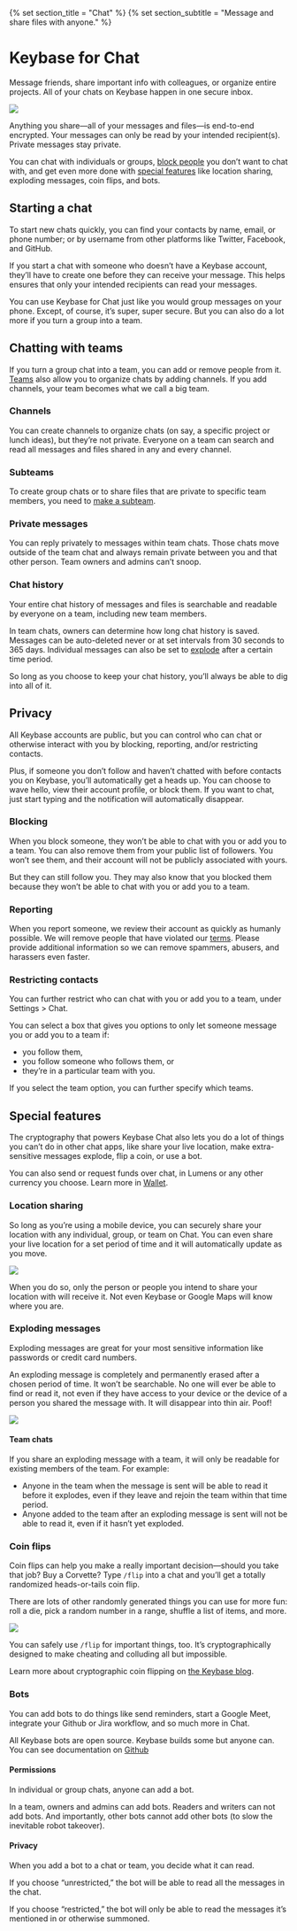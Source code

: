 {% set section_title = "Chat" %}
{% set section_subtitle = "Message and share files with anyone." %}

# Keybase for Chat
Message friends, share important info with colleagues, or organize entire projects. All of your chats on Keybase happen in one secure inbox.

![](/img/chat-profileteams.png)

Anything you share—all of your messages and files—is end-to-end encrypted. Your messages can only be read by your intended recipient(s). Private messages stay private.

You can chat with individuals or groups, [block people](/chat/blocking) you don’t want to chat with, and get even more done with [special features](/chat/special-features) like location sharing, exploding messages, coin flips, and bots.

## Starting a chat
To start new chats quickly, you can find your contacts by name, email, or phone number; or by username from other platforms like Twitter, Facebook, and GitHub.

If you start a chat with someone who doesn’t have a Keybase account, they’ll have to create one before they can receive your message. This helps ensures that only your intended recipients can read your messages.

You can use Keybase for Chat just like you would group messages on your phone. Except, of course, it’s super, super secure. But you can also do a lot more if you turn a group into a team.

## Chatting with teams
If you turn a group chat into a team, you can add or remove people from it. [Teams](/teams) also allow you to organize chats by adding channels. If you add channels, your team becomes what we call a big team.

### Channels
You can create channels to organize chats (on say, a specific project or lunch ideas), but they’re not private. Everyone on a team can search and read all messages and files shared in any and every channel.

### Subteams
To create group chats or to share files that are private to specific team members, you need to [make a subteam](/teams#subteams).

### Private messages
You can reply privately to messages within team chats. Those chats move outside of the team chat and always remain private between you and that other person. Team owners and admins can’t snoop.

### Chat history
Your entire chat history of messages and files is searchable and readable by everyone on a team, including new team members.

In team chats, owners can determine how long chat history is saved. Messages can be auto-deleted never or at set intervals from 30 seconds to 365 days. Individual messages can also be set to [explode](chat/features) after a certain time period.

So long as you choose to keep your chat history, you’ll always be able to dig into all of it.


## Privacy
All Keybase accounts are public, but you can control who can chat or otherwise interact with you by blocking, reporting, and/or restricting contacts.

Plus, if someone you don’t follow and haven’t chatted with before contacts you on Keybase, you’ll automatically get a heads up. You can choose to wave hello, view their account profile, or block them. If you want to chat, just start typing and the notification will automatically disappear.

### Blocking
When you block someone, they won’t be able to chat with you or add you to a team. You can also remove them from your public list of followers. You won’t see them, and their account will not be publicly associated with yours.

But they can still follow you. They may also know that you blocked them because they won’t be able to chat with you or add you to a team.

### Reporting
When you report someone, we review their account as quickly as humanly possible. We will remove people that have violated our [terms](https://keybase.io/docs/terms). Please provide additional information so we can remove spammers, abusers, and harassers even faster.

### Restricting contacts
You can further restrict who can chat with you or add you to a team, under Settings > Chat.

You can select a box that gives you options to only let someone message you or add you to a team if:
* you follow them,
* you follow someone who follows them, or
* they’re in a particular team with you.

If you select the team option, you can further specify which teams.

## Special features
 The cryptography that powers Keybase Chat also lets you do a lot of things you can’t do in other chat apps, like share your live location, make extra-sensitive messages explode, flip a coin, or use a bot.

You can also send or request funds over chat, in Lumens or any other currency you choose. Learn more in [Wallet](/wallet).

### Location sharing
So long as you’re using a mobile device, you can securely share your location with any individual, group, or team on Chat. You can even share your live location for a set period of time and it will automatically update as you move.

![](/img/chat-location.png)

When you do so, only the person or people you intend to share your location with will receive it. Not even Keybase or Google Maps will know where you are.

### Exploding messages
Exploding messages are great for your most sensitive information like passwords or credit card numbers.

An exploding message is completely and permanently erased after a chosen period of time. It won’t be searchable. No one will ever be able to find or read it, not even if they have access to your device or the device of a person you shared the message with. It will disappear into thin air. Poof!

![](/img/chat-explodingmessage.gif)

#### Team chats
If you share an exploding message with a team, it will only be  readable for existing members of the team. For example:

* Anyone in the team when the message is sent will be able to read it before it explodes, even if they leave and rejoin the team within that time period.
* Anyone added to the team after an exploding message is sent will not be able to read it, even if it hasn’t yet exploded.

### Coin flips
Coin flips can help you make a really important decision—should you take that job? Buy a Corvette? Type `/flip` into a chat and you’ll get a totally randomized heads-or-tails coin flip.

There are lots of other randomly generated things you can use for more fun: roll a die, pick a random number in a range, shuffle a list of items, and more.

![](/img/chat-coinflip.gif)

You can safely use `/flip` for important things, too. It’s cryptographically designed to make cheating and colluding all but impossible.

Learn more about cryptographic coin flipping on [the Keybase blog](https://keybase.io/blog/cryptographic-coin-flipping).

### Bots
You can add bots to do things like send reminders, start a Google Meet, integrate your Github or Jira workflow, and so much more in Chat.

All Keybase bots are open source. Keybase builds some but anyone can. You can see documentation on [Github](https://github.com/keybase/managed-bots)

#### Permissions
In individual or group chats, anyone can add a bot.

In a team, owners and admins can add bots. Readers and writers can not add bots. And importantly, other bots cannot add other bots (to slow the inevitable robot takeover).

#### Privacy
When you add a bot to a chat or team, you decide what it can read.

If you choose “unrestricted,” the bot will be able to read all the messages in the chat.

If you choose “restricted,” the bot will only be able to read the messages it’s mentioned in or otherwise summoned.  
